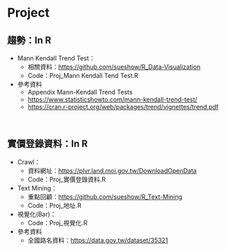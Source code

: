 # Project

## 趨勢：In R
* Mann Kendall Trend Test：
  * 相關資料：https://github.com/sueshow/R_Data-Visualization
  * Code：Proj_Mann Kendall Tend Test.R
* 參考資料
  * Appendix Mann-Kendall Trend Tests
  * https://www.statisticshowto.com/mann-kendall-trend-test/
  * https://cran.r-project.org/web/packages/trend/vignettes/trend.pdf
<br>

## 實價登錄資料：In R
* Crawl：
  * 資料網址：https://plvr.land.moi.gov.tw/DownloadOpenData
  * Code：Proj_實價登錄資料.R
* Text Mining：
  * 重點回顧：https://github.com/sueshow/R_Text-Mining
  * Code：Proj_地址.R
* 視覺化(Bar)：
  * Code：Proj_視覺化.R
* 參考資料
  * 全國路名資料：https://data.gov.tw/dataset/35321
<br>

